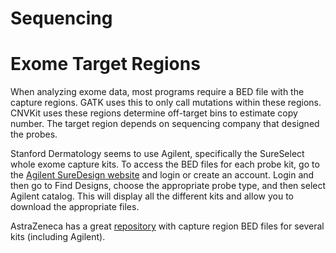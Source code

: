 # Sequencing

# Exome Target Regions
When analyzing exome data, most programs require a BED file with the capture regions. 
GATK uses this to only call mutations within these regions. CNVKit uses these regions determine off-target
bins to estimate copy number. The target region depends on sequencing company that designed the probes.

Stanford Dermatology seems to use Agilent, specifically the SureSelect whole exome capture kits.
To access the BED files for each probe kit, go to the [Agilent SureDesign website](https://earray.chem.agilent.com/suredesign/)
and login or create an account. Login and then go to Find Designs, choose the appropriate probe type, and then select 
Agilent catalog. This will display all the different kits and allow you to download the appropriate files.

AstraZeneca has a great [repository](https://github.com/AstraZeneca-NGS/reference_data) with capture region BED files
for several kits (including Agilent).
